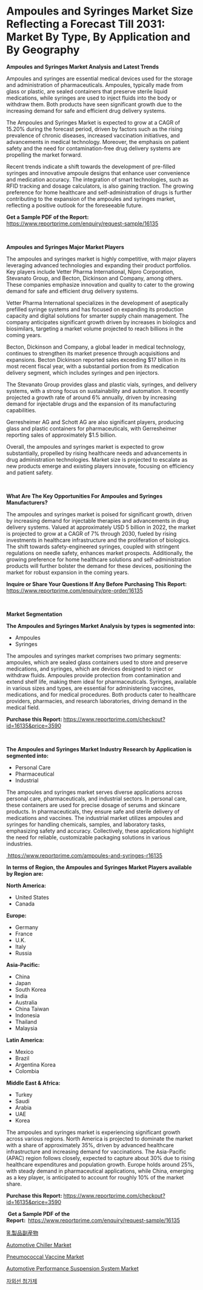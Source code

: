 <p><h1>Ampoules and Syringes Market Size Reflecting a Forecast Till 2031: Market By Type, By Application and By Geography</h1></p><p><strong>Ampoules and Syringes Market Analysis and Latest Trends</strong></p>
<p><p>Ampoules and syringes are essential medical devices used for the storage and administration of pharmaceuticals. Ampoules, typically made from glass or plastic, are sealed containers that preserve sterile liquid medications, while syringes are used to inject fluids into the body or withdraw them. Both products have seen significant growth due to the increasing demand for safe and efficient drug delivery systems.</p><p>The Ampoules and Syringes Market is expected to grow at a CAGR of 15.20% during the forecast period, driven by factors such as the rising prevalence of chronic diseases, increased vaccination initiatives, and advancements in medical technology. Moreover, the emphasis on patient safety and the need for contamination-free drug delivery systems are propelling the market forward.</p><p>Recent trends indicate a shift towards the development of pre-filled syringes and innovative ampoule designs that enhance user convenience and medication accuracy. The integration of smart technologies, such as RFID tracking and dosage calculators, is also gaining traction. The growing preference for home healthcare and self-administration of drugs is further contributing to the expansion of the ampoules and syringes market, reflecting a positive outlook for the foreseeable future.</p></p>
<p><strong>Get a Sample PDF of the Report:&nbsp;</strong> <a href="https://www.reportprime.com/enquiry/request-sample/16135">https://www.reportprime.com/enquiry/request-sample/16135</a></p>
<p>&nbsp;</p>
<p><strong>Ampoules and Syringes Major Market Players</strong></p>
<p><p>The ampoules and syringes market is highly competitive, with major players leveraging advanced technologies and expanding their product portfolios. Key players include Vetter Pharma International, Nipro Corporation, Stevanato Group, and Becton, Dickinson and Company, among others. These companies emphasize innovation and quality to cater to the growing demand for safe and efficient drug delivery systems.</p><p>Vetter Pharma International specializes in the development of aseptically prefilled syringe systems and has focused on expanding its production capacity and digital solutions for smarter supply chain management. The company anticipates significant growth driven by increases in biologics and biosimilars, targeting a market volume projected to reach billions in the coming years.</p><p>Becton, Dickinson and Company, a global leader in medical technology, continues to strengthen its market presence through acquisitions and expansions. Becton Dickinson reported sales exceeding $17 billion in its most recent fiscal year, with a substantial portion from its medication delivery segment, which includes syringes and pen injectors.</p><p>The Stevanato Group provides glass and plastic vials, syringes, and delivery systems, with a strong focus on sustainability and automation. It recently projected a growth rate of around 6% annually, driven by increasing demand for injectable drugs and the expansion of its manufacturing capabilities.</p><p>Gerresheimer AG and Schott AG are also significant players, producing glass and plastic containers for pharmaceuticals, with Gerresheimer reporting sales of approximately $1.5 billion. </p><p>Overall, the ampoules and syringes market is expected to grow substantially, propelled by rising healthcare needs and advancements in drug administration technologies. Market size is projected to escalate as new products emerge and existing players innovate, focusing on efficiency and patient safety.</p></p>
<p>&nbsp;</p>
<p><strong>What Are The Key Opportunities For Ampoules and Syringes Manufacturers?</strong></p>
<p><p>The ampoules and syringes market is poised for significant growth, driven by increasing demand for injectable therapies and advancements in drug delivery systems. Valued at approximately USD 5 billion in 2022, the market is projected to grow at a CAGR of 7% through 2030, fueled by rising investments in healthcare infrastructure and the proliferation of biologics. The shift towards safety-engineered syringes, coupled with stringent regulations on needle safety, enhances market prospects. Additionally, the growing preference for home healthcare solutions and self-administration products will further bolster the demand for these devices, positioning the market for robust expansion in the coming years.</p></p>
<p><strong>Inquire or Share Your Questions If Any Before Purchasing This Report:</strong> <a href="https://www.reportprime.com/enquiry/pre-order/16135">https://www.reportprime.com/enquiry/pre-order/16135</a></p>
<p>&nbsp;</p>
<p><strong>Market Segmentation</strong></p>
<p><strong>The Ampoules and Syringes Market Analysis by types is segmented into:</strong></p>
<p><ul><li>Ampoules</li><li>Syringes</li></ul></p>
<p><p>The ampoules and syringes market comprises two primary segments: ampoules, which are sealed glass containers used to store and preserve medications, and syringes, which are devices designed to inject or withdraw fluids. Ampoules provide protection from contamination and extend shelf life, making them ideal for pharmaceuticals. Syringes, available in various sizes and types, are essential for administering vaccines, medications, and for medical procedures. Both products cater to healthcare providers, pharmacies, and research laboratories, driving demand in the medical field.</p></p>
<p><strong>Purchase this Report:&nbsp;</strong><a href="https://www.reportprime.com/checkout?id=16135&price=3590">https://www.reportprime.com/checkout?id=16135&price=3590</a></p>
<p>&nbsp;</p>
<p><strong>The Ampoules and Syringes Market Industry Research by Application is segmented into:</strong></p>
<p><ul><li>Personal Care</li><li>Pharmaceutical</li><li>Industrial</li></ul></p>
<p><p>The ampoules and syringes market serves diverse applications across personal care, pharmaceuticals, and industrial sectors. In personal care, these containers are used for precise dosage of serums and skincare products. In pharmaceuticals, they ensure safe and sterile delivery of medications and vaccines. The industrial market utilizes ampoules and syringes for handling chemicals, samples, and laboratory tasks, emphasizing safety and accuracy. Collectively, these applications highlight the need for reliable, customizable packaging solutions in various industries.</p></p>
<p><a href="https://www.reportprime.com/ampoules-and-syringes-r16135">&nbsp;https://www.reportprime.com/ampoules-and-syringes-r16135</a></p>
<p><strong>In terms of Region, the Ampoules and Syringes Market Players available by Region are:</strong></p>
<p>
    <p> <strong> North America: </strong>
        <ul>
            <li>United States</li>
            <li>Canada</li>
        </ul>
        </p> 
    <p> <strong> Europe: </strong>
        <ul>
            <li>Germany</li>
            <li>France</li>
            <li>U.K.</li>
            <li>Italy</li>
            <li>Russia</li>
        </ul>
        </p> 
    <p> <strong> Asia-Pacific: </strong>
        <ul>
            <li>China</li>
            <li>Japan</li>
            <li>South Korea</li>
            <li>India</li>
            <li>Australia</li>
            <li>China Taiwan</li>
            <li>Indonesia</li>
            <li>Thailand</li>
            <li>Malaysia</li>
        </ul>
        </p> 
    <p> <strong> Latin America: </strong>
        <ul>
            <li>Mexico</li>
            <li>Brazil</li>
            <li>Argentina Korea</li>
            <li>Colombia</li>
        </ul>
        </p> 
    <p> <strong> Middle East & Africa: </strong>
        <ul>
            <li>Turkey</li>
            <li>Saudi</li>
            <li>Arabia</li>
            <li>UAE</li>
            <li>Korea</li>
        </ul>
    </p>
    </p>
<p><p>The ampoules and syringes market is experiencing significant growth across various regions. North America is projected to dominate the market with a share of approximately 35%, driven by advanced healthcare infrastructure and increasing demand for vaccinations. The Asia-Pacific (APAC) region follows closely, expected to capture about 30% due to rising healthcare expenditures and population growth. Europe holds around 25%, with steady demand in pharmaceutical applications, while China, emerging as a key player, is anticipated to account for roughly 10% of the market share.</p></p>
<p><strong>Purchase this Report: </strong><a href="https://www.reportprime.com/checkout?id=16135&price=3590">https://www.reportprime.com/checkout?id=16135&price=3590</a></p>
<p>&nbsp;<strong>Get a Sample PDF of the Report:&nbsp;&nbsp;</strong><a href="https://www.reportprime.com/enquiry/request-sample/16135">https://www.reportprime.com/enquiry/request-sample/16135</a></p>
<p><strong></strong></p>
<p><p><a href="https://medium.com/@abigayleh7fr/dairy-by-products-market-%E3%81%AE%E3%82%B0%E3%83%AD%E3%83%BC%E3%83%90%E3%83%AB%E5%B8%82%E5%A0%B4%E6%A6%82%E8%A6%81%E3%81%AF-%E4%B8%96%E7%95%8C%E3%81%8A%E3%82%88%E3%81%B3%E4%B8%BB%E8%A6%81%E5%B8%82%E5%A0%B4%E3%81%AB%E3%81%8A%E3%81%91%E3%82%8B%E6%A5%AD%E7%95%8C%E3%81%AB%E5%BD%B1%E9%9F%BF%E3%82%92%E4%B8%8E%E3%81%88%E3%82%8B%E4%B8%BB%E8%A6%81%E3%81%AA%E3%83%88%E3%83%AC%E3%83%B3%E3%83%89%E3%81%AB%E3%81%A4%E3%81%84%E3%81%A6-%E7%8B%AC%E8%87%AA%E3%81%AE%E8%A6%96%E7%82%B9%E3%82%92%E6%8F%90%E4%BE%9B%E3%81%97%E3%81%BE%E3%81%99-7211c4976a27">乳製品副産物</a></p><p><a href="https://issuu.com/reportprime-2/docs/automotive-chiller-market-size-2030_34b3d706320192">Automotive Chiller Market</a></p><p><a href="https://www.linkedin.com/pulse/pneumococcal-vaccine-market-global-share-ranking-overall-s4wqe?trackingId=oe2oboZeTXGy3f8rUIDPqQ%3D%3D">Pneumococcal Vaccine Market</a></p><p><a href="https://issuu.com/reportprime-2/docs/automotive-performance-suspension-s_38832495760296">Automotive Performance Suspension System Market</a></p><p><a href="https://medium.com/@feliciasummers98/uv-additives-market-%EC%9D%98-%EA%B8%80%EB%A1%9C%EB%B2%8C-%EC%8B%9C%EC%9E%A5-%EA%B0%9C%EC%9A%94%EB%8A%94-%EC%A0%84-%EC%84%B8%EA%B3%84-%EB%B0%8F-%EC%A3%BC%EC%9A%94-%EC%8B%9C%EC%9E%A5%EC%9D%98-%EC%82%B0%EC%97%85%EC%97%90-%EC%98%81%ED%96%A5%EC%9D%84-%EB%AF%B8%EC%B9%98%EB%8A%94-%EC%A3%BC%EC%9A%94-%ED%8A%B8%EB%A0%8C%EB%93%9C%EC%97%90-%EB%8C%80%ED%95%9C-%EB%8F%85%ED%8A%B9%ED%95%9C-%EA%B4%80%EC%A0%90%EC%9D%84-%EC%A0%9C%EA%B3%B5%ED%95%A9%EB%8B%88%EB%8B%A4-e808af48bcae">자외선 첨가제</a></p></p>